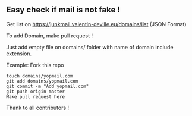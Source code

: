 ## Easy check if mail is not fake !

Get list on https://junkmail.valentin-deville.eu/domains/list (JSON Format)

To add Domain, make pull request !

Just add empty file on domains/ folder with name of domain include extension.

Example: 
Fork this repo
```
touch domains/yopmail.com
git add domains/yopmail.com
git commit -m "Add yopmail.com"
git push origin master
Make pull request here
```

Thank to all contributors !

